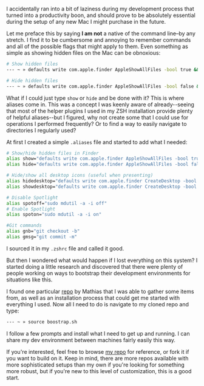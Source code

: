 I accidentally ran into a bit of laziness during my development process that turned into a productivity boon, and should prove to be absolutely essential during the setup of any new Mac I might purchase in the future.

Let me preface this by saying <strong>I am not</strong> a native of the command line–by any stretch. I find it to be cumbersome and annoying to remember commands and all of the possible flags that might apply to them. Even something as simple as showing hidden files on the Mac can be obnoxious:

```bash
# Show hidden files
--- ~ » defaults write com.apple.finder AppleShowAllFiles -bool true && killall Finder

# Hide hidden files
--- ~ » defaults write com.apple.finder AppleShowAllFiles -bool false && killall Finder
```

What if I could just type <code>show</code> or <code>hide</code> and be done with it? This is where aliases come in. This was a concept I was keenly aware of already--seeing that most of the helper plugins I used in my ZSH installation provide plenty of helpful aliases--but I figured, why not create some that I could use for operations I performed frequently? Or to find a way to easily navigate to directories I regularly used?

At first I created a simple <code>.aliases</code> file and started to add what I needed:

```bash
# Show/hide hidden files in Finder
alias show="defaults write com.apple.finder AppleShowAllFiles -bool true && killall Finder"
alias hide="defaults write com.apple.finder AppleShowAllFiles -bool false && killall Finder"

# Hide/show all desktop icons (useful when presenting)
alias hidedesktop="defaults write com.apple.finder CreateDesktop -bool false && killall Finder"
alias showdesktop="defaults write com.apple.finder CreateDesktop -bool true && killall Finder"

# Disable Spotlight
alias spotoff="sudo mdutil -a -i off"
# Enable Spotlight
alias spoton="sudo mdutil -a -i on"

#Git commands
alias gnb="git checkout -b"
alias gmsg="git commit -m"
```

I sourced it in my <code>.zshrc</code> file and called it good.

But then I wondered what would happen if I lost everything on this system? I started doing a little research and discovered that there were plenty of people working on ways to bootstrap their development environments for situations like this.

I found one particular <a href="https://github.com/mathiasbynens/dotfiles">repo</a> by Mathias that I was able to gather some items from, as well as an installation process that could get me started with everything I used. Now all I need to do is navigate to my cloned repo and type:

```bash
--- ~ » source boostrap.sh
```

I follow a few prompts and install what I need to get up and running. I can share my dev environment between machines fairly easily this way.

If you're interested, feel free to browse <a href="https://github.com/mikemattner/macos-system-setup">my repo</a> for reference, or fork it if you want to build on it. Keep in mind, there are more repos available with more sophisticated setups than my own if you're looking for something more robust, but if you're new to this level of customization, this is a good start.